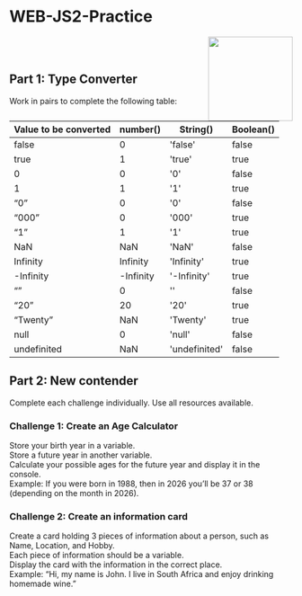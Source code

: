# WEB-JS2-Practice

<img align="right" width="150" height="150" src="https://media-exp1.licdn.com/dms/image/C4E0BAQF7BYCCZt5epw/company-logo_200_200/0?e=2159024400&v=beta&t=qUAFP9bUgBEEXGVQYpUXW1J_OiP8e0r4rFBpqp8OrxA">


 <br/>
 <br/>


## Part 1: Type Converter

Work in pairs to complete the following table:

| Value to be converted | number() | String() | Boolean() |
|-----------------------|----------|----------|-----------|
| false                 |    0     |  'false' |  false    |
| true                  |    1     |  'true'  |  true     |
| 0                     |    0     |  '0'     |  false    |
| 1                     |    1     |   '1'    |  true     |
| “0”                   |     0    |    '0'   |  false    |
| “000”                 |     0    |   '000'  |  true     |
| “1”                   |    1     |    '1'   |   true    |
| NaN                   |    NaN   |   'NaN'  |   false   |
| Infinity              | Infinity |'Infinity'|    true   |
| -Infinity             | -Infinity|'-Infinity'|   true   |
| “”                    |    0     |     ''   |   false   |
| “20”                  |    20    |    '20'  |   true    |
| “Twenty”              |   NaN    |  'Twenty'|   true    |
| null                  |    0     |   'null' |   false   |
| undefinited           |   NaN    |'undefinited'|  false |


## Part 2:  New contender

Complete each challenge individually. Use all resources available. 

### Challenge 1: Create an Age Calculator

Store your birth year in a variable.<br>
Store a future year in another variable. <br>
Calculate your possible ages for the future year and display it in the console. <br>
Example: If you were born in 1988, then in 2026 you’ll be 37 or 38 (depending on the month in 2026).



### Challenge 2: Create an information card

Create a card holding 3 pieces of information about a person, such as Name, Location, and Hobby.<br>
Each piece of information should be a variable.<br>
Display the card with the information in the correct place.<br>
Example: “Hi, my name is John. I live in South Africa and enjoy drinking homemade wine.”<br>

